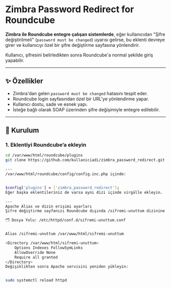 # Zimbra Password Redirect for Roundcube

**Zimbra ile Roundcube entegre çalışan sistemlerde**, eğer kullanıcıdan "Şifre değiştirilmeli" (`password must be changed`) uyarısı gelirse, bu eklenti devreye girer ve kullanıcıyı özel bir şifre değiştirme sayfasına yönlendirir.

Kullanıcı, şifresini belirledikten sonra Roundcube'a normal şekilde giriş yapabilir.

---

## ✨ Özellikler

- Zimbra'dan gelen `password must be changed` hatasını tespit eder.
- Roundcube login sayfasından özel bir URL'ye yönlendirme yapar.
- Kullanıcı dostu, sade ve esnek yapı.
- İsteğe bağlı olarak SOAP üzerinden şifre değişimiyle entegre edilebilir.

---

## 🔧 Kurulum

### 1. Eklentiyi Roundcube’a ekleyin

```bash
cd /var/www/html/roundcube/plugins
git clone https://github.com/kullaniciadi/zimbra_password_redirect.git

---
/var/www/html/roundcube/config/config.inc.php içinde:


$config['plugins'] = ['zimbra_password_redirect'];
Eğer başka eklentileriniz de varsa aynı dizi içinde virgülle ekleyin.

---
Apache Alias ve dizin erişimi ayarları
Şifre değiştirme sayfanızı Roundcube dışında /sifremi-unuttum dizinine yönlendirmek için Apache yapılandırmanıza aşağıdaki tanımı ekleyin:

🗂 Dosya Yolu: /etc/httpd/conf.d/sifremi-unuttum.conf


Alias /sifremi-unuttum /var/www/html/sifremi-unuttum

<Directory /var/www/html/sifremi-unuttum>
    Options Indexes FollowSymLinks
    AllowOverride None
    Require all granted
</Directory>
Değişiklikten sonra Apache servisini yeniden yükleyin:


sudo systemctl reload httpd
